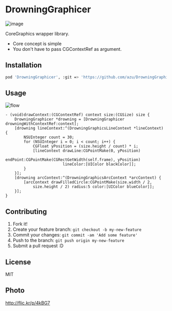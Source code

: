 # DrowningGraphicer

![image](http://f.cl.ly/items/0B1x283o2t3U012N2G3r/37776682_201d92eaa8.jpg)

CoreGraphics wrapper library.

* Core concept is simple
* You don't have to pass CGContextRef as argument.

## Installation

``` sh
pod 'DrowningGraphicer', :git => 'https://github.com/azu/DrowningGraphicer.git'
```

## Usage

![flow](http://f.cl.ly/items/271X2z2e2K0o0h0D2l2e/DrowningGraphicer_flow.png)

``` objc
- (void)drawContext:(CGContextRef) context size:(CGSize) size {
    DrowningGraphicer *drowning = [DrowningGraphicer drowningWithContextRef:context];
    [drowning lineContext:^(DrowningGraphicsLineContext *lineContext) {
        NSUInteger count = 30;
        for (NSUInteger i = 0; i < count; i++) {
            CGFloat yPosition = (size.height / count) * i;
            [lineContext drawLine:CGPointMake(0, yPosition)
                         endPoint:CGPointMake(CGRectGetWidth(self.frame), yPosition)
                         lineColor:[UIColor blackColor]];
        }
    }];
    [drowning arcContext:^(DrowningGraphicsArcContext *arcContext) {
        [arcContext drawFilledCircle:CGPointMake(size.width / 2,
            size.height / 2) radius:5 color:[UIColor blueColor]];
    }];
}
```

## Contributing

1. Fork it!
2. Create your feature branch: `git checkout -b my-new-feature`
3. Commit your changes: `git commit -am 'Add some feature'`
4. Push to the branch: `git push origin my-new-feature`
5. Submit a pull request :D

## License

MIT

## Photo

http://flic.kr/p/4kBG7

